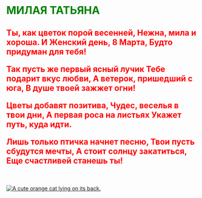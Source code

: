    

  
   
   
   
   
    
   

<h1 style = "color: green"> МИЛАЯ ТАТЬЯНА </h1>
<h2 style = "color: red">
 
Ты, как цветок порой весенней,
Нежна, мила и хороша.
И Женский день, 8 Марта,
Будто придуман для тебя!

Так пусть же первый ясный лучик
Тебе подарит вкус любви,
А ветерок, пришедший с юга,
В душе твоей зажжет огни!

Цветы добавят позитива,
Чудес, веселья в твои дни,
А первая роса на листьях
Укажет путь, куда идти.

Лишь только птичка начнет песню,
Твои пусть сбудутся мечты,
А стоит солнцу закатиться,
Еще счастливей станешь ты!</h2>

              
<link href="https://fonts.googleapis.com/css?family=Lobster" rel="stylesheet" type="text/css">
<style>
  .red-text {
    color: red;
  }

  h2 {
    font-family: Lobster, Monospace;
  }

  p{
    font-size: 16px;
    font-family: Monospace;
  }

  .thick-green-border {
    border-color: green;
    border-width: 30px;
    border-style: solid;
    border-radius: 50%;
  }

  .smaller-image {
    width: 200px;
  }
  .silver-background {
    background-color:green;
  }
</style>
<div class="silver-background">
 </div>

<a href="#"><img class="smaller-image thick-green-border" alt="A cute orange cat lying on its back. " src="https://bit.ly/fcc-relaxing-cat"></a>






